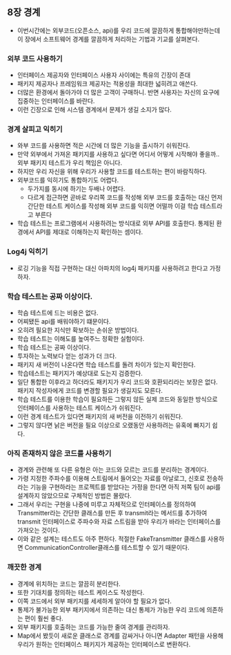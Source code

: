 ## 8장 경계
- 이번시간에는 외부코드(오픈소스, api)를 우리 코드에 깔끔하게 통합해야만하는데 이 장에서 소프트웨어 경계를 깔끔하게 처리하는 기법과 기교를 살펴본다.
### 외부 코드 사용하기
- 인터페이스 제공자와 인터페이스 사용자 사이에는 특유의 긴장이 존대
- 패키지 제공자나 프레임워크 제공자는 적용성을 최대한 넓히려고 애쓴다.
- 더많은 환경에서 돌아가야 더 많은 고객이 구매하니. 반면 사용자는 자신의 요구에 집중하는 인터페이스를 바란다.
- 이런 긴장으로 인해 시스템 경계에서 문제가 생길 소지가 많다.
### 경계 살피고 익히기
- 와부 코드를 사용하면 적은 시간에 더 많은 기능을 출시하기 쉬워진다. 
- 만약 외부에서 가져온 패키지를 사용하고 싶다면 어디서 어떻게 시작해야 좋을까..외부 패키지 테스트가 우리 책임은 아니다.
- 하지만 우리 자신을 위해 우리가 사용할 코드를 테스트하는 편이 바람직하다.
- 외부코드를 익히기도 통합하기도 어렵다. 
  - 두가지를 동시에 하기는 두배나 어렵다. 
  - 다르게 접근하면 곧바로 우리쪽 코드를 작성해 외부 코드를 호출하는 대신 먼저 간단한 테스트 케이스를 작성해 외부 코드를 익히면 어떨까 이걸 학습 테스트라고 부른다
- 학습 테스트는 프로그램에서 사용하려는 방식대로 외부 API를 호출한다. 통제된 환경에서 API를 제대로 이해하는지 확인하는 셈이다.

### Log4j 익히기
- 로깅 기능을 직접 구현하는 대신 아파치의 log4j 패키지를 사용하려고 한다고 가정하자.

### 학습 테스트는 공짜 이상이다.
- 학슴 테스트에 드는 비용은 없다. 
- 어찌됐든 api를 배워야하기 떄문이다.
- 오히려 필요한 지식만 확보하는 손쉬운 방법이다. 
- 학습 테스트는 이해도를 높여주느 정확한 실험이다.
- 학습 테스트는 공짜 이상이다. 
- 투자하는 노력보다 얻는 성과가 더 크다. 
- 패키지 새 버전이 나온다면 학습 테스트를 돌려 차이가 있는지 확인한다.
- 학습테스트는 패키지가 예상대로 도는지 검증한다. 
- 일단 통합한 이후라고 하더라도 패키지가 우리 코드와 호환되리라는 보장은 없다. 패키지 작성자에게 코드를 변경할 필요가 생길지도 모른다.
- 학습 테스트를 이용한 학습이 필요하든 그렇지 않든 실제 코드와 동일한 방식으로 인터페이스를 사용하는 테스트 케이스가 쉬워진다. 
- 이런 경계 테스트가 있다면 패키지의 새 버전을 이전하기 쉬워진다. 
- 그렇지 않다면 낡은 버전을 필요 이상으로 오랬동안 사용하려는 유혹에 빠지기 쉽다.

### 아직 존재하지 않은 코드를 사용하기
- 경계와 관련해 또 다른 유형은 아는 코드와 모르는 코드를 분리하는 경계이다.
- 가령 지정한 주파수를 이용해 스트림에서 들어오는 자료를 아날로그, 신호로 전송하라는 기능을 구현하라는 프로젝트를 받았다는 가정을 한다면 아직 저쪽 팀이 api를 설계하지 않았으므로 구체적인 방법은 몰랐다. 
- 그래서 우리는 구현을 나중에 미루고 자체적으로 인터페이스를 정의하여 Transmitter라는 간단한 클래스를 만든 후 transmit라는 메서드를 추가하여 transmit 인터페이스로 주파수와 자료 스트림을 받아 우리가 바라는 인터페이스를 가져오는 것이다.
- 이와 같은 설계는 테스트도 아주 편하다. 적절한 FakeTransmitter 클래스를 사용하면 CommunicationController클래스를 테스트할 수 있기 때문이다.

### 깨끗한 경계
- 경계에 위치하는 코드는 깔끔히 분리한다. 
- 또한 기대치를 정의하는 테스트 케이스도 작성한다. 
- 이쪽 코드에서 외부 패키지를 세세하게 알아야 할 필요가 없다.
- 통제가 불가능한 외부 패키지에서 의존하는 대신 통제가 가능한 우리 코드에 의존하는 편이 훨씬 좋다.
- 외부 패키지를 호출하는 코드를 가능한 줄여 경계를 관리하자. 
- Map에서 봤듯이 새로운 클래스로 경계를 감싸거나 아니면 Adapter 패턴을 사용해 우리가 원하는 인터페이스 패키지가 제공하는 인터페이스로 변환하다.

